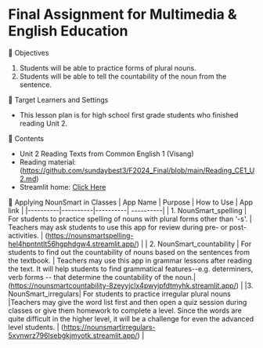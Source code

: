 # Final Assignment for Multimedia & English Education

🌲 Objectives
   1. Students will be able to practice forms of plural nouns.
   2. Students will be able to tell the countability of the noun from the sentence.

🌲 Target Learners and Settings
  - This lesson plan is for high school first grade students who finished reading Unit 2.

🌲 Contents
  - Unit 2 Reading Texts from Common English 1 (Visang)
  - Reading material: (https://github.com/sundaybest3/F2024_Final/blob/main/Reading_CE1_U2.md)
  - Streamlit home: [Click Here](https://sundaybest-3uon5uhcxphiudzzab8zna.streamlit.app/)
   
🌲 Applying NounSmart in Classes
| App Name | Purpose | How to Use | App link | 
|----------|----------|----------| ----------|
| 1. NounSmart_spelling    | For students to practice spelling of nouns with plural forms other than '-s'. | Teachers may ask students to use this app for review during pre- or post- activities. | (https://nounsmartspelling-hel4hpntntlt56hgphdgw4.streamlit.app/) |
| 2. NounSmart_countability | For students to find out the countability of nouns based on the sentences from the textbook.   | Teachers may use this app in grammar lessons after reading the text. It will help students to find grammatical features--e.g. determiners, verb forms -- that determine the countability of the noun.| (https://nounsmartcountability-8zeyyjclx4pwyjpfdtmyhk.streamlit.app/)        |
|3. NounSmart_irregulars| For students to practice irregular plural nouns |Teachers may give the word list first and then open a quiz session during classes or give them homework to complete a level. Since the words are quite difficult in the higher level, it will be a challenge for even the advanced level students. | (https://nounsmartirregulars-5xvnwrz796lsebgkjmyotk.streamlit.app/)  |  















